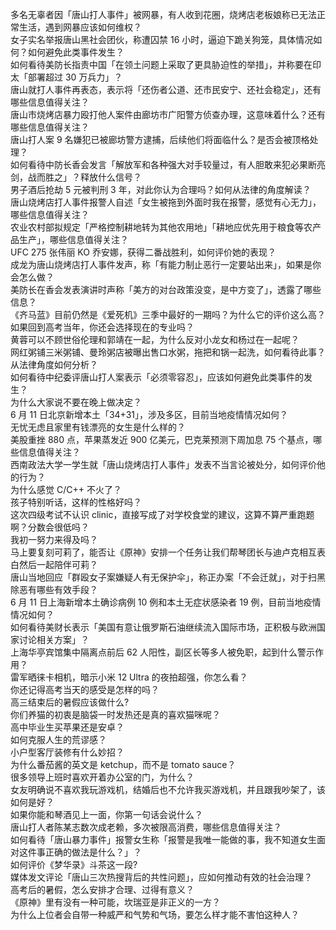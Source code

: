 多名无辜者因「唐山打人事件」被网暴，有人收到花圈，烧烤店老板娘称已无法正常生活，遇到网暴应该如何维权？  
女子实名举报唐山黑社会团伙，称遭囚禁 16 小时，逼迫下跪关狗笼，具体情况如何？如何避免此类事件发生？  
如何看待美防长指责中国「在领土问题上采取了更具胁迫性的举措」，并称要在印太「部署超过 30 万兵力」？  
唐山就打人事件再表态，表示将「还伤者公道、还市民安宁、还社会稳定」，还有哪些信息值得关注？  
唐山市烧烤店暴力殴打他人案件由廊坊市广阳警方侦查办理，这意味着什么？还有哪些信息值得关注？  
唐山打人案 9 名嫌犯已被廊坊警方逮捕，后续他们将面临什么？是否会被顶格处理？  
如何看待中防长香会发言「解放军和各种强大对手较量过，有人胆敢来犯必果断亮剑，战而胜之」？释放什么信号？  
男子酒后抢劫 5 元被判刑 3 年，对此你认为合理吗？如何从法律的角度解读？  
唐山烧烤店打人事件报警人自述「女生被拖到外面时我在报警，感觉有心无力」，哪些信息值得关注？  
农业农村部拟规定「严格控制耕地转为其他农用地」「耕地应优先用于粮食等农产品生产」，哪些信息值得关注？  
UFC 275 张伟丽 KO 乔安娜，获得二番战胜利，如何评价她的表现？  
成龙为唐山烧烤店打人事件发声，称「有能力制止恶行一定要站出来」，如果是你会怎么做？  
美防长在香会发表演讲时声称「美方的对台政策没变，是中方变了」，透露了哪些信息？  
《齐马蓝》目前仍然是《爱死机》三季中最好的一期吗？为什么它的评价这么高？  
如果回到高考当年，你还会选择现在的专业吗？  
黄蓉可以不顾世俗伦理和郭靖在一起，为什么反对小龙女和杨过在一起呢？  
网红粥铺三米粥铺、曼玲粥店被曝出售口水粥，拖把和锅一起洗，如何看待此事？从法律角度如何分析？  
如何看待中纪委评唐山打人案表示「必须零容忍」，应该如何避免此类事件的发生？  
为什么大家说不要在晚上做决定？  
6 月 11 日北京新增本土「34+31」，涉及多区，目前当地疫情情况如何？  
无忧无虑且家里有钱漂亮的女生是什么样的？  
美股重挫 880 点，苹果蒸发近 900 亿美元，巴克莱预测下周加息 75 个基点，哪些信息值得关注？  
西南政法大学一学生就「唐山烧烤店打人事件」发表不当言论被处分，如何评价他的行为？  
为什么感觉 C/C++ 不火了？  
孩子特别听话，这样的性格好吗？  
这次四级考试不认识 clinic，直接写成了对学校食堂的建议，这算不算严重跑题啊？分数会很低吗？  
我初一努力来得及吗？  
马上要复刻可莉了，能否让《原神》安排一个任务让我们帮琴团长与迪卢克相互表白然后一起陪伴可莉？  
唐山当地回应「群殴女子案嫌疑人有无保护伞」，称正办案「不会迁就」，对于扫黑除恶有哪些有效手段？  
6 月 11 日上海新增本土确诊病例 10 例和本土无症状感染者 19 例，目前当地疫情情况如何？  
如何看待美财长表示「美国有意让俄罗斯石油继续流入国际市场，正积极与欧洲国家讨论相关方案」？  
上海华亭宾馆集中隔离点前后 62 人阳性，副区长等多人被免职，起到什么警示作用？  
雷军晒徕卡相机，暗示小米  12 Ultra  的夜拍超强，你怎么看？  
你还记得高考当天的感受是怎样的吗？  
高三结束后的暑假应该做什么?  
你们养猫的初衷是脑袋一时发热还是真的喜欢猫咪呢？  
高中毕业生买苹果还是安卓？  
如何克服人生的荒谬感？  
小户型客厅装修有什么妙招？  
为什么番茄酱的英文是 ketchup，而不是 tomato sauce？  
很多领导上班时喜欢开着办公室的门，为什么？  
女友明确说不喜欢我玩游戏机，结婚后也不允许我买游戏机，并且跟我吵架了，该如何是好？  
如果你能和琴酒见上一面，你第一句话会说什么？  
唐山打人者陈某志数次成老赖，多次被限高消费，哪些信息值得关注？  
如何看待「唐山暴力事件」报警女生称「报警是我唯一能做的事，我不知道女生面对这件事正确的做法是什么？」？  
如何评价《梦华录》斗茶这一段?  
媒体发文评论「唐山三次热搜背后的共性问题」，应如何推动有效的社会治理？  
高考后的暑假，怎么安排才合理、过得有意义？  
《原神》里有没有一种可能，坎瑞亚是非正义的一方？  
为什么上位者会自带一种威严和气势和气场，要怎么样才能不害怕这种人？  
